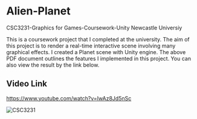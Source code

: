 # Alien-Planet
CSC3231-Graphics for Games-Coursework-Unity    Newcastle Universiy

This is a coursework project that I completed at the university. The aim of this project is to render a real-time interactive scene involving many graphical effects. I created a Planet scene with Unity engine. The above PDF document outlines the features I implemented in this project. You can also view the result by the link below.
## Video Link
https://www.youtube.com/watch?v=IwAz8Jd5nSc


![CSC3231](https://user-images.githubusercontent.com/122996235/216296239-5f2db258-99fc-404f-b2b9-fe3bf54dfdd5.png)
